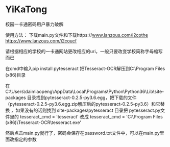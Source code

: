 # YiKaTong
校园一卡通密码用户暴力破解

使用方法：
  下载main.py文件和下载https://www.lanzous.com/i2cothe https://www.lanzous.com/i2coucf

  请根据相应的学校的一卡通网站更改相应的uri，一般只要改变学校简称字母缩写而已
  
  在cmd中输入pip install pytesseract
  把Tesseract-OCR解压到C:\Program Files (x86)目录
  
  在C:\Users\daimiaopeng\AppData\Local\Programs\Python\Python36\Lib\site-packages 目录找到pytesseract-0.2.5-py3.6.egg，把下载的文件（pytesseract-0.2.5-py3.6.egg.zip解压后的pytesseract-0.2.5-py3.6）和它替换 ，如果没有的话则找到
  site-packages\pytesseract 目录把 pytesseract.py文件里的 tesseract_cmd = 'tesseract' 改成 tesseract_cmd = 'C:\\Program Files (x86)\\Tesseract-OCR\\tesseract.exe'
  
  然后点击main.py就行了，密码会保存在password.txt文件中，可以在main.py里面改指定的参数
